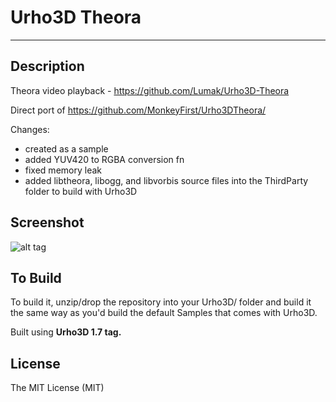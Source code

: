 # Urho3D Theora
----

Description
----
 Theora video playback - https://github.com/Lumak/Urho3D-Theora

 Direct port of https://github.com/MonkeyFirst/Urho3DTheora/

 Changes:
 * created as a sample
 * added YUV420 to RGBA conversion fn
 * fixed memory leak
 * added libtheora, libogg, and libvorbis source files into the ThirdParty folder to build with Urho3D

Screenshot
----
![alt tag](https://github.com/Lumak/Urho3D-Theora/blob/master/screenshot/screenshot.gng)


To Build
----
 To build it, unzip/drop the repository into your Urho3D/ folder and build it the same way as you'd build the default Samples that comes with Urho3D.

 Built using **Urho3D 1.7 tag.**

License
----
The MIT License (MIT)


